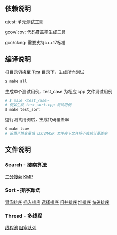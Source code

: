 ## 依赖说明

gtest: 单元测试工具

gcov/lcov: 代码覆盖率生成工具

gcc/clang: 需要支持c++17标准

## 编译说明

将目录切换至 Test 目录下，生成所有测试

```bash
$ make all 
```

生成单个测试用例，test_case 为相应 cpp 文件测试用例

```bash
# $ make <test_case>
# 例如生成 test_sort.cpp 测试用例
$ make test_sort
```

运行测试用例后，生成代码覆盖率

```bash
$ make lcov
# 设置环境变量值 LCOVMASK 文件夹下文件将不会统计覆盖率
```

## 文件说明

### Search - 搜索算法

[二分搜索](http://hh-yzm.com/index.php/archives/42/)
[KMP](http://hh-yzm.com/index.php/archives/44/)

### Sort - 排序算法

[冒泡排序](http://hh-yzm.com/index.php/archives/34/#3.2.%E5%86%92%E6%B3%A1%E6%8E%92%E5%BA%8F)
[插入排序](http://hh-yzm.com/index.php/archives/34/#3.1.%E6%8F%92%E5%85%A5%E6%8E%92%E5%BA%8F)
[选择排序](http://hh-yzm.com/index.php/archives/34/#3.3.%E9%80%89%E6%8B%A9%E6%8E%92%E5%BA%8F)
[归并排序](http://hh-yzm.com/index.php/archives/34/#3.4.%E5%BD%92%E5%B9%B6%E6%8E%92%E5%BA%8F)
[堆排序](http://hh-yzm.com/index.php/archives/34/#3.5.%E5%A0%86%E6%8E%92%E5%BA%8F)
[快速排序](http://hh-yzm.com/index.php/archives/34/#3.6.%E5%BF%AB%E9%80%9F%E6%8E%92%E5%BA%8F)

### Thread - 多线程
[线程池](http://www.hh-yzm.com/index.php/archives/45/)
[阻塞队列](http://hh-yzm.com/index.php/archives/46/)
